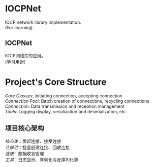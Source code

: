 # IOCPNet
IOCP network library implementation.  
(For learning)

## IOCPNet
IOCP网络库的应用。  
(学习用途)

# Project's Core Structure
*Core Classes*: Initiating connection, accepting connection  
*Connection Pool*: Batch creation of connections, recycling connections  
*Connection*: Data transmission and reception management  
*Tools*: Logging display, serialization and deserialization, etc.  

## 项目核心架构
*核心类*：发起连接、接受连接  
*连接池*：批量创建连接、回收连接  
*连接*：数据收发管理  
*工具*：日志显示、序列化与反序列化等  
